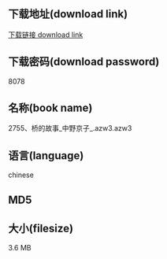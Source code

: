 ## 下载地址(download link)
[下载链接 download link](https://voluble-croquembouche-d321dc.netlify.app/?s=2755%E3%80%81%E6%A1%A5%E7%9A%84%E6%95%85%E4%BA%8B_%E4%B8%AD%E9%87%8E%E4%BA%AC%E5%AD%90_.azw3)

## 下载密码(download password)
8078

## 名称(book name)
2755、桥的故事_中野京子_.azw3.azw3

## 语言(language)
chinese

## MD5


## 大小(filesize)
3.6 MB
